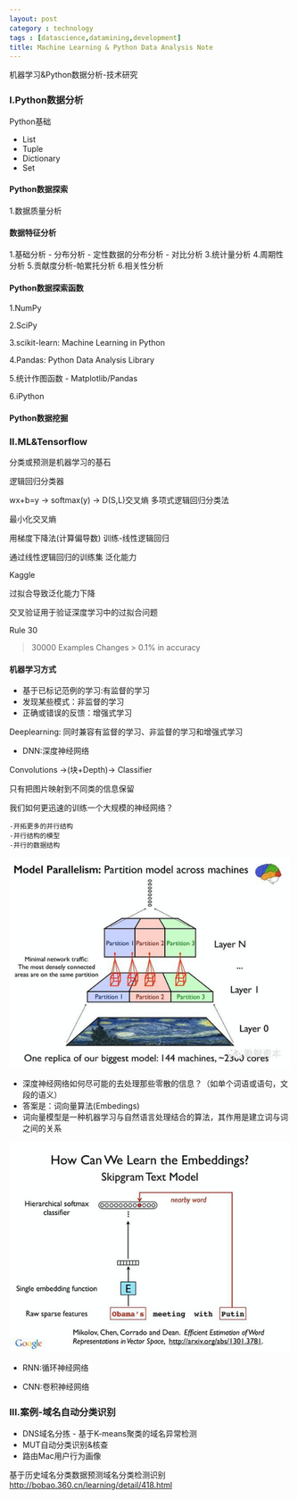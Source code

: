 ```yaml
---
layout: post
category : technology
tags : [datascience,datamining,development]
title: Machine Learning & Python Data Analysis Note
---
```


机器学习&Python数据分析-技术研究


### I.Python数据分析

Python基础

- List
- Tuple
- Dictionary
- Set

#### Python数据探索

1.数据质量分析

	

#### 数据特征分析

1.基础分析
	- 分布分析
	- 定性数据的分布分析
	- 对比分析
3.统计量分析
4.周期性分析
5.贡献度分析-帕累托分析
6.相关性分析

#### Python数据探索函数

1.NumPy

2.SciPy

3.scikit-learn: Machine Learning in Python

4.Pandas: Python Data Analysis Library

5.统计作图函数 - Matplotlib/Pandas

6.iPython

#### Python数据挖掘


### II.ML&Tensorflow

分类或预测是机器学习的基石

逻辑回归分类器

wx+b=y -> softmax(y) -> D(S,L)交叉熵
多项式逻辑回归分类法

最小化交叉熵

用梯度下降法(计算偏导数) 训练-线性逻辑回归

通过线性逻辑回归的训练集 泛化能力

Kaggle

过拟合导致泛化能力下降

交叉验证用于验证深度学习中的过拟合问题

Rule 30
> 30000 Examples
Changes > 0.1% in accuracy 


#### 机器学习方式

- 基于已标记范例的学习:有监督的学习
- 发现某些模式：非监督的学习
- 正确或错误的反馈：增强式学习

Deeplearning: 同时兼容有监督的学习、非监督的学习和增强式学习

* DNN:深度神经网络

Convolutions ->(块+Depth)-> Classifier

只有把图片映射到不同类的信息保留


我们如何更迅速的训练一个大规模的神经网络？

	-开拓更多的并行结构
	-并行结构的模型
	-并行的数据结构

![ml_model_partition](_includes/ml_model_partition.png)

- 深度神经网络如何尽可能的去处理那些零散的信息？（如单个词语或语句，文段的语义）
- 答案是：词向量算法(Embedings)
- 词向量模型是一种机器学习与自然语言处理结合的算法，其作用是建立词与词之间的关系

![ml_embedings_model](_includes/ml_embedings_model.png)

* RNN:循环神经网络 


* CNN:卷积神经网络 



### III.案例-域名自动分类识别

- DNS域名分拣 - 基于K-means聚类的域名异常检测
- MUT自动分类识别&核查
- 路由Mac用户行为画像

基于历史域名分类数据预测域名分类检测识别
http://bobao.360.cn/learning/detail/418.html